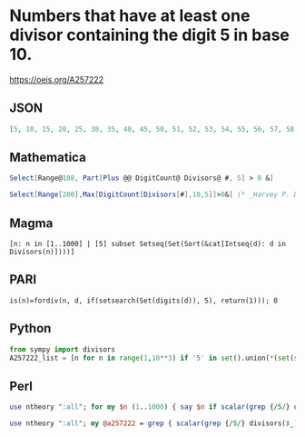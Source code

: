 # Numbers that have at least one divisor containing the digit 5 in base 10\.
https://oeis.org/A257222
## JSON
```JSON
[5, 10, 15, 20, 25, 30, 35, 40, 45, 50, 51, 52, 53, 54, 55, 56, 57, 58, 59, 60, 65, 70, 75, 80, 85, 90, 95, 100, 102, 104, 105, 106, 108, 110, 112, 114, 115, 116, 118, 120, 125, 130, 135, 140, 145, 150, 151, 152, 153, 154, 155, 156, 157, 158, 159, 160, 162, 165]
```
## Mathematica
```Mathematica
Select[Range@108, Part[Plus @@ DigitCount@ Divisors@ #, 5] > 0 &]
```
```Mathematica
Select[Range[200],Max[DigitCount[Divisors[#],10,5]]>0&] (* _Harvey P. Dale_, Sep 15 2018 *)
```
## Magma
```Magma
[n: n in [1..1000] | [5] subset Setseq(Set(Sort(&cat[Intseq(d): d in Divisors(n)])))]
```
## PARI
```PARI
is(n)=fordiv(n, d, if(setsearch(Set(digits(d)), 5), return(1))); 0
```
## Python
```Python
from sympy import divisors
A257222_list = [n for n in range(1,10**3) if '5' in set().union(*(set(str(d)) for d in divisors(n,generator=True)))] # _Chai Wah Wu_, May 06 2015
```
## Perl
```Perl
use ntheory ":all"; for my $n (1..1000) { say $n if scalar(grep {/5/} divisors($n)) } # _Dana Jacobsen_, May 07 2015
```
```Perl
use ntheory ":all"; my @a257222 = grep { scalar(grep {/5/} divisors($_)) } 1..1000; # _Dana Jacobsen_, May 07 2015
```
